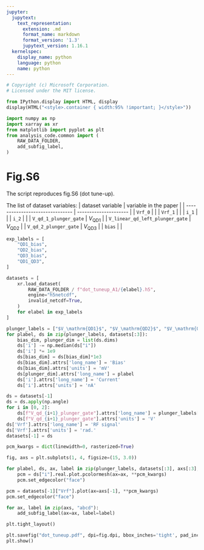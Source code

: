 ```yaml
---
jupyter:
  jupytext:
    text_representation:
      extension: .md
      format_name: markdown
      format_version: '1.3'
      jupytext_version: 1.16.1
  kernelspec:
    display_name: python
    language: python
    name: python
---
```


```python
# Copyright (c) Microsoft Corporation.
# Licensed under the MIT license.
```

```python
from IPython.display import HTML, display
display(HTML("<style>.container { width:95% !important; }</style>"))
```

```python
import numpy as np
import xarray as xr
from matplotlib import pyplot as plt
from analysis_code.common import (
    RAW_DATA_FOLDER,
    add_subfig_label,
)
```
# Fig.S6


The script reproduces fig.S6 (dot tune-up).

The list of dataset variables:
| dataset variable                | variable in the paper |
| ------------------------------- | --------------------- |
| `Vrf_0`                         |                       |
| `Vrf_1`                         |                       |
| `i_1`                           |                       |
| `i_2`                           |                       |
| `V_qd_1_plunger_gate`           | $V_\mathrm{QD1}$      |
| `V_linear_qd_left_plunger_gate` | $V_\mathrm{QD2}$      |
| `V_qd_2_plunger_gate`           | $V_\mathrm{QD3}$      |
| `bias`                          |                       |

```python
exp_labels = [
    "QD1_bias",
    "QD2_bias",
    "QD3_bias",
    "QD1_QD3",
]

datasets = [
    xr.load_dataset(
        RAW_DATA_FOLDER / f"dot_tuneup_A1/{elabel}.h5",
        engine="h5netcdf",
        invalid_netcdf=True,
    )
    for elabel in exp_labels
]

plunger_labels = ["$V_\mathrm{QD1}$", "$V_\mathrm{QD2}$", "$V_\mathrm{QD3}$"]
for plabel, ds in zip(plunger_labels, datasets[:3]):
    bias_dim, plunger_dim = list(ds.dims)
    ds['i'] -= np.median(ds["i"])
    ds['i'] *= 1e9
    ds[bias_dim] = ds[bias_dim]*1e3
    ds[bias_dim].attrs['long_name'] = 'Bias'
    ds[bias_dim].attrs['units'] = 'mV'
    ds[plunger_dim].attrs['long_name'] = plabel
    ds['i'].attrs['long_name'] = 'Current'
    ds['i'].attrs['units'] = 'nA'

ds = datasets[-1]
ds = ds.apply(np.angle)
for i in [0, 2]:
    ds[f"V_qd_{i+1}_plunger_gate"].attrs['long_name'] = plunger_labels[i]
    ds[f"V_qd_{i+1}_plunger_gate"].attrs['units'] = 'V'
ds['Vrf'].attrs['long_name'] = 'RF signal'
ds['Vrf'].attrs['units'] = 'rad.'
datasets[-1] = ds
```

```python
pcm_kwargs = dict(linewidth=0, rasterized=True)

fig, axs = plt.subplots(1, 4, figsize=(15, 3.0))

for plabel, ds, ax, label in zip(plunger_labels, datasets[:3], axs[:3], "abc"):
    pcm = ds["i"].real.plot.pcolormesh(ax=ax, **pcm_kwargs)
    pcm.set_edgecolor("face")

pcm = datasets[-1]["Vrf"].plot(ax=axs[-1], **pcm_kwargs)
pcm.set_edgecolor("face")

for ax, label in zip(axs, "abcd"):
    add_subfig_label(ax=ax, label=label)

plt.tight_layout()

plt.savefig("dot_tuneup.pdf", dpi=fig.dpi, bbox_inches='tight', pad_inches=0.01)
plt.show()
```
